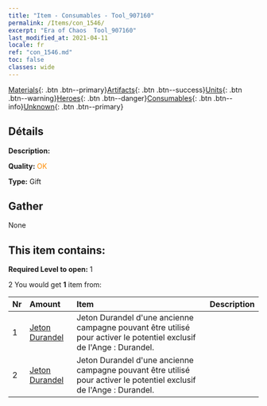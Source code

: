 ```yaml
---
title: "Item - Consumables - Tool_907160"
permalink: /Items/con_1546/
excerpt: "Era of Chaos  Tool_907160"
last_modified_at: 2021-04-11
locale: fr
ref: "con_1546.md"
toc: false
classes: wide
---
```

 [Materials](/fr/Items/){: .btn .btn--primary}[Artifacts](/fr/Items/Artifacts/){: .btn .btn--success}[Units](/fr/Items/Units/){: .btn .btn--warning}[Heroes](/fr/Items/Heroes/){: .btn .btn--danger}[Consumables](/fr/Items/Consumables/){: .btn .btn--info}[Unknown](/fr/Items/Unknown/){: .btn .btn--primary}

## Détails
 **Description:** 

 **Quality:** <span style="color: #FF8C00">OK</span>

 **Type:** Gift

## Gather

  None

## This item contains:

 **Required Level to open:** 1

 2 You would get **1** item  from:

  | Nr | Amount |     Item    | Description |
  |:---|:-------|:------------|:-----------:|
  | 1 | [Jeton Durandel](/fr/Items/con_973/) | Jeton Durandel d'une ancienne campagne pouvant être utilisé pour activer le potentiel exclusif de l'Ange : Durandel. | 
  | 2 | [Jeton Durandel](/fr/Items/con_973/) | Jeton Durandel d'une ancienne campagne pouvant être utilisé pour activer le potentiel exclusif de l'Ange : Durandel. | 

